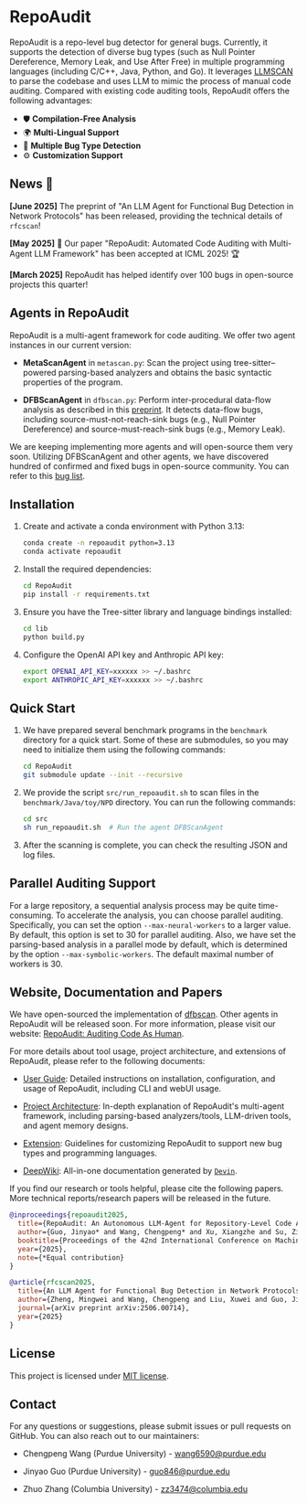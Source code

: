 # RepoAudit

RepoAudit is a repo-level bug detector for general bugs. Currently, it supports the detection of diverse bug types (such as Null Pointer Dereference, Memory Leak, and Use After Free) in multiple programming languages (including C/C++, Java, Python, and Go). It leverages [LLMSCAN](https://github.com/PurCL/LLMSCAN) to parse the codebase and uses LLM to mimic the process of manual code auditing. Compared with existing code auditing tools, RepoAudit offers the following advantages:

- 🛡️ **Compilation-Free Analysis**
- 🌍 **Multi-Lingual Support**
- 🐞 **Multiple Bug Type Detection**
- ⚙️ **Customization Support**

## News 📰

**[June 2025]** The preprint of "An LLM Agent for Functional Bug Detection in Network Protocols" has been released, providing the technical details of `rfcscan`!

**[May 2025]** 🎉 Our paper "RepoAudit: Automated Code Auditing with Multi-Agent LLM Framework" has been accepted at ICML 2025! 🏆

**[March 2025]** RepoAudit has helped identify over 100 bugs in open-source projects this quarter!

## Agents in RepoAudit

RepoAudit is a multi-agent framework for code auditing. We offer two agent instances in our current version:

- **MetaScanAgent** in `metascan.py`: Scan the project using tree-sitter–powered parsing-based analyzers and obtains the basic syntactic properties of the program.

- **DFBScanAgent** in `dfbscan.py`: Perform inter-procedural data-flow analysis as described in this [preprint](https://arxiv.org/abs/2501.18160). It detects data-flow bugs, including source-must-not-reach-sink bugs (e.g., Null Pointer Dereference) and source-must-reach-sink bugs (e.g., Memory Leak).

We are keeping implementing more agents and will open-source them very soon. Utilizing DFBScanAgent and other agents, we have discovered hundred of confirmed and fixed bugs in open-source community. You can refer to this [bug list](https://repoaudit-home.github.io/bugreports.html).

## Installation

1. Create and activate a conda environment with Python 3.13:

   ```sh
   conda create -n repoaudit python=3.13
   conda activate repoaudit
   ```

2. Install the required dependencies:

   ```sh
   cd RepoAudit
   pip install -r requirements.txt
   ```

3. Ensure you have the Tree-sitter library and language bindings installed:

   ```sh
   cd lib
   python build.py
   ```

4. Configure the OpenAI API key and Anthropic API key:

   ```sh
   export OPENAI_API_KEY=xxxxxx >> ~/.bashrc
   export ANTHROPIC_API_KEY=xxxxxx >> ~/.bashrc
   ```


## Quick Start

1. We have prepared several benchmark programs in the `benchmark` directory for a quick start. Some of these are submodules, so you may need to initialize them using the following commands:

   ```sh
   cd RepoAudit
   git submodule update --init --recursive
   ```

2. We provide the script `src/run_repoaudit.sh` to scan files in the `benchmark/Java/toy/NPD` directory. You can run the following commands:

   ```sh
   cd src
   sh run_repoaudit.sh  # Run the agent DFBScanAgent
   ```

3. After the scanning is complete, you can check the resulting JSON and log files.


## Parallel Auditing Support

For a large repository, a sequential analysis process may be quite time-consuming. To accelerate the analysis, you can choose parallel auditing. Specifically, you can set the option `--max-neural-workers` to a larger value. By default, this option is set to 30 for parallel auditing.
Also, we have set the parsing-based analysis in a parallel mode by default, which is determined by the option `--max-symbolic-workers`. The default maximal number of workers is 30.

## Website, Documentation and Papers

We have open-sourced the implementation of [dfbscan](https://github.com/PurCL/RepoAudit). Other agents in RepoAudit will be released soon. For more information, please visit our website: [RepoAudit: Auditing Code As Human](https://repoaudit-home.github.io/).

For more details about tool usage, project architecture, and extensions of RepoAudit, please refer to the following documents:

- [User Guide](https://github.com/PurCL/RepoAudit/wiki/01.-User-Guide): Detailed instructions on installation, configuration, and usage of RepoAudit, including CLI and webUI usage.

- [Project Architecture](https://github.com/PurCL/RepoAudit/wiki/02.-Project-Architecture): In-depth explanation of RepoAudit's multi-agent framework, including parsing-based analyzers/tools, LLM-driven tools, and agent memory designs.

- [Extension](https://github.com/PurCL/RepoAudit/wiki/03.-How-to-Extend): Guidelines for customizing RepoAudit to support new bug types and programming languages.

- [DeepWiki](https://deepwiki.com/PurCL/RepoAudit): All-in-one documentation generated by [`Devin`](https://devin.ai/).


If you find our research or tools helpful, please cite the following papers. More technical reports/research papers will be released in the future.

```bibtex
@inproceedings{repoaudit2025,
  title={RepoAudit: An Autonomous LLM-Agent for Repository-Level Code Auditing},
  author={Guo, Jinyao* and Wang, Chengpeng* and Xu, Xiangzhe and Su, Zian and Zhang, Xiangyu},
  booktitle={Proceedings of the 42nd International Conference on Machine Learning},
  year={2025},
  note={*Equal contribution}
}

@article{rfcscan2025,
  title={An LLM Agent for Functional Bug Detection in Network Protocols},
  author={Zheng, Mingwei and Wang, Chengpeng and Liu, Xuwei and Guo, Jinyao and Feng, Shiwei and Zhang, Xiangyu},
  journal={arXiv preprint arXiv:2506.00714},
  year={2025}
}
```

## License

This project is licensed under [MIT license](LICENSE).

## Contact

For any questions or suggestions, please submit issues or pull requests on GitHub. You can also reach out to our maintainers:

- Chengpeng Wang (Purdue University) - [wang6590@purdue.edu](mailto:wang6590@purdue.edu)

- Jinyao Guo (Purdue University) - [guo846@purdue.edu](mailto:guo846@purdue.edu) 

- Zhuo Zhang (Columbia University) - [zz3474@columbia.edu](mailto:zz3474@columbia.edu)